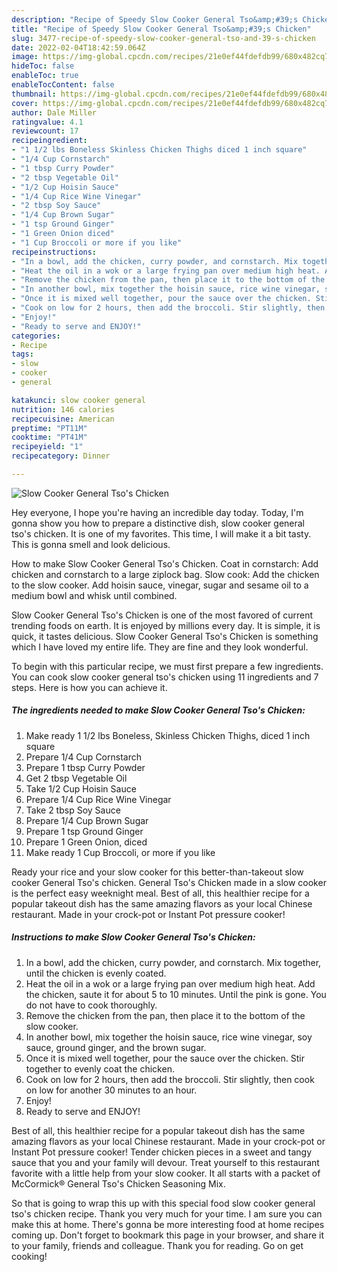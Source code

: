 ```yaml
---
description: "Recipe of Speedy Slow Cooker General Tso&amp;#39;s Chicken"
title: "Recipe of Speedy Slow Cooker General Tso&amp;#39;s Chicken"
slug: 3477-recipe-of-speedy-slow-cooker-general-tso-and-39-s-chicken
date: 2022-02-04T18:42:59.064Z
image: https://img-global.cpcdn.com/recipes/21e0ef44fdefdb99/680x482cq70/slow-cooker-general-tsos-chicken-recipe-main-photo.jpg
hideToc: false
enableToc: true
enableTocContent: false
thumbnail: https://img-global.cpcdn.com/recipes/21e0ef44fdefdb99/680x482cq70/slow-cooker-general-tsos-chicken-recipe-main-photo.jpg
cover: https://img-global.cpcdn.com/recipes/21e0ef44fdefdb99/680x482cq70/slow-cooker-general-tsos-chicken-recipe-main-photo.jpg
author: Dale Miller
ratingvalue: 4.1
reviewcount: 17
recipeingredient:
- "1 1/2 lbs Boneless Skinless Chicken Thighs diced 1 inch square"
- "1/4 Cup Cornstarch"
- "1 tbsp Curry Powder"
- "2 tbsp Vegetable Oil"
- "1/2 Cup Hoisin Sauce"
- "1/4 Cup Rice Wine Vinegar"
- "2 tbsp Soy Sauce"
- "1/4 Cup Brown Sugar"
- "1 tsp Ground Ginger"
- "1 Green Onion diced"
- "1 Cup Broccoli or more if you like"
recipeinstructions:
- "In a bowl, add the chicken, curry powder, and cornstarch. Mix together, until the chicken is evenly coated."
- "Heat the oil in a wok or a large frying pan over medium high heat. Add the chicken, saute it for about 5 to 10 minutes. Until the pink is gone. You do not have to cook thoroughly."
- "Remove the chicken from the pan, then place it to the bottom of the slow cooker."
- "In another bowl, mix together the hoisin sauce, rice wine vinegar, soy sauce, ground ginger, and the brown sugar."
- "Once it is mixed well together, pour the sauce over the chicken. Stir together to evenly coat the chicken."
- "Cook on low for 2 hours, then add the broccoli. Stir slightly, then cook on low for another 30 minutes to an hour."
- "Enjoy!"
- "Ready to serve and ENJOY!"
categories:
- Recipe
tags:
- slow
- cooker
- general

katakunci: slow cooker general 
nutrition: 146 calories
recipecuisine: American
preptime: "PT11M"
cooktime: "PT41M"
recipeyield: "1"
recipecategory: Dinner

---
```



![Slow Cooker General Tso&#39;s Chicken](https://img-global.cpcdn.com/recipes/21e0ef44fdefdb99/680x482cq70/slow-cooker-general-tsos-chicken-recipe-main-photo.jpg)

Hey everyone, I hope you're having an incredible day today. Today, I'm gonna show you how to prepare a distinctive dish, slow cooker general tso&#39;s chicken. It is one of my favorites. This time, I will make it a bit tasty. This is gonna smell and look delicious.

How to make Slow Cooker General Tso&#39;s Chicken. Coat in cornstarch: Add chicken and cornstarch to a large ziplock bag. Slow cook: Add the chicken to the slow cooker. Add hoisin sauce, vinegar, sugar and sesame oil to a medium bowl and whisk until combined.

Slow Cooker General Tso&#39;s Chicken is one of the most favored of current trending foods on earth. It is enjoyed by millions every day. It is simple, it is quick, it tastes delicious. Slow Cooker General Tso&#39;s Chicken is something which I have loved my entire life. They are fine and they look wonderful.


To begin with this particular recipe, we must first prepare a few ingredients. You can cook slow cooker general tso&#39;s chicken using 11 ingredients and 7 steps. Here is how you can achieve it.

<!--inarticleads1-->

##### The ingredients needed to make Slow Cooker General Tso&#39;s Chicken:

1. Make ready 1 1/2 lbs Boneless, Skinless Chicken Thighs, diced 1 inch square
1. Prepare 1/4 Cup Cornstarch
1. Prepare 1 tbsp Curry Powder
1. Get 2 tbsp Vegetable Oil
1. Take 1/2 Cup Hoisin Sauce
1. Prepare 1/4 Cup Rice Wine Vinegar
1. Take 2 tbsp Soy Sauce
1. Prepare 1/4 Cup Brown Sugar
1. Prepare 1 tsp Ground Ginger
1. Prepare 1 Green Onion, diced
1. Make ready 1 Cup Broccoli, or more if you like


Ready your rice and your slow cooker for this better-than-takeout slow cooker General Tso&#39;s chicken. General Tso&#39;s Chicken made in a slow cooker is the perfect easy weeknight meal. Best of all, this healthier recipe for a popular takeout dish has the same amazing flavors as your local Chinese restaurant. Made in your crock-pot or Instant Pot pressure cooker! 

<!--inarticleads2-->

##### Instructions to make Slow Cooker General Tso&#39;s Chicken:

1. In a bowl, add the chicken, curry powder, and cornstarch. Mix together, until the chicken is evenly coated.
1. Heat the oil in a wok or a large frying pan over medium high heat. Add the chicken, saute it for about 5 to 10 minutes. Until the pink is gone. You do not have to cook thoroughly.
1. Remove the chicken from the pan, then place it to the bottom of the slow cooker.
1. In another bowl, mix together the hoisin sauce, rice wine vinegar, soy sauce, ground ginger, and the brown sugar.
1. Once it is mixed well together, pour the sauce over the chicken. Stir together to evenly coat the chicken.
1. Cook on low for 2 hours, then add the broccoli. Stir slightly, then cook on low for another 30 minutes to an hour.
1. Enjoy!
1. Ready to serve and ENJOY!

Best of all, this healthier recipe for a popular takeout dish has the same amazing flavors as your local Chinese restaurant. Made in your crock-pot or Instant Pot pressure cooker! Tender chicken pieces in a sweet and tangy sauce that you and your family will devour. Treat yourself to this restaurant favorite with a little help from your slow cooker. It all starts with a packet of McCormick® General Tso&#39;s Chicken Seasoning Mix. 

So that is going to wrap this up with this special food slow cooker general tso&#39;s chicken recipe. Thank you very much for your time. I am sure you can make this at home. There's gonna be more interesting food at home recipes coming up. Don't forget to bookmark this page in your browser, and share it to your family, friends and colleague. Thank you for reading. Go on get cooking!
